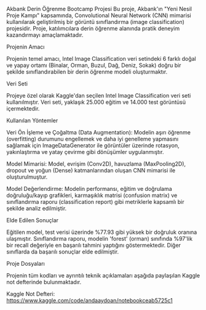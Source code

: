 Akbank Derin Öğrenme Bootcamp Projesi
Bu proje, Akbank'ın "Yeni Nesil Proje Kampı" kapsamında, Convolutional Neural Network (CNN) mimarisi kullanılarak geliştirilmiş bir görüntü sınıflandırma (image classification) projesidir. Proje, katılımcılara derin öğrenme alanında pratik deneyim kazandırmayı amaçlamaktadır.

Projenin Amacı

Projenin temel amacı, Intel Image Classification veri setindeki 6 farklı doğal ve yapay ortamı (Binalar, Orman, Buzul, Dağ, Deniz, Sokak) doğru bir şekilde sınıflandırabilen bir derin öğrenme modeli oluşturmaktır.

Veri Seti

Projeye özel olarak Kaggle'dan seçilen Intel Image Classification veri seti kullanılmıştır. Veri seti, yaklaşık 25.000 eğitim ve 14.000 test görüntüsü içermektedir.

Kullanılan Yöntemler

Veri Ön İşleme ve Çoğaltma (Data Augmentation): Modelin aşırı öğrenme (overfitting) durumunu engellemek ve daha iyi genelleme yapmasını sağlamak için ImageDataGenerator ile görüntüler üzerinde rotasyon, yakınlaştırma ve yatay çevirme gibi dönüşümler uygulanmıştır.

Model Mimarisi: Model, evrişim (Conv2D), havuzlama (MaxPooling2D), dropout ve yoğun (Dense) katmanlarından oluşan CNN mimarisi ile oluşturulmuştur.

Model Değerlendirme: Modelin performansı, eğitim ve doğrulama doğruluğu/kayıp grafikleri, karmaşıklık matrisi (confusion matrix) ve sınıflandırma raporu (classification report) gibi metriklerle kapsamlı bir şekilde analiz edilmiştir.

Elde Edilen Sonuçlar

Eğitilen model, test verisi üzerinde %77.93 gibi yüksek bir doğruluk oranına ulaşmıştır. Sınıflandırma raporu, modelin 'forest' (orman) sınıfında %97'lik bir recall değeriyle en başarılı tahmini yaptığını göstermektedir. Diğer sınıflarda da başarılı sonuçlar elde edilmiştir.

Proje Dosyaları

Projenin tüm kodları ve ayrıntılı teknik açıklamaları aşağıda paylaşılan Kaggle not defterinde bulunmaktadır.

Kaggle Not Defteri: https://www.kaggle.com/code/andaaydoan/notebookceab5725c1
